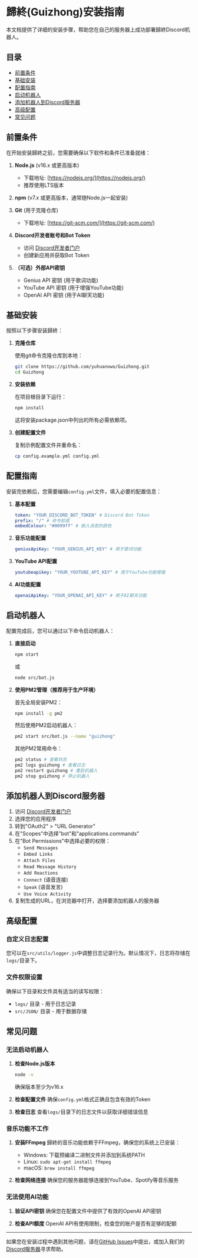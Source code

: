 # 歸終(Guizhong)安装指南

本文档提供了详细的安装步骤，帮助您在自己的服务器上成功部署歸終Discord机器人。

## 目录
- [前置条件](#前置条件)
- [基础安装](#基础安装)
- [配置指南](#配置指南)
- [启动机器人](#启动机器人)
- [添加机器人到Discord服务器](#添加机器人到discord服务器)
- [高级配置](#高级配置)
- [常见问题](#常见问题)

## 前置条件

在开始安装歸終之前，您需要确保以下软件和条件已准备就绪：

1. **Node.js** (v16.x 或更高版本)
   - 下载地址: [https://nodejs.org/](https://nodejs.org/)
   - 推荐使用LTS版本

2. **npm** (v7.x 或更高版本，通常随Node.js一起安装)

3. **Git** (用于克隆仓库)
   - 下载地址: [https://git-scm.com/](https://git-scm.com/)

4. **Discord开发者账号和Bot Token**
   - 访问 [Discord开发者门户](https://discord.com/developers/applications)
   - 创建新应用并获取Bot Token

5. **（可选）外部API密钥**
   - Genius API 密钥 (用于歌词功能)
   - YouTube API 密钥 (用于增强YouTube功能)
   - OpenAI API 密钥 (用于AI聊天功能)

## 基础安装

按照以下步骤安装歸終：

1. **克隆仓库**

   使用git命令克隆仓库到本地：
   ```bash
   git clone https://github.com/yuhuanowo/Guizhong.git
   cd Guizhong
   ```

2. **安装依赖**

   在项目根目录下运行：
   ```bash
   npm install
   ```
   这将安装package.json中列出的所有必需依赖项。

3. **创建配置文件**

   复制示例配置文件并重命名：
   ```bash
   cp config.example.yml config.yml
   ```

## 配置指南

安装完依赖后，您需要编辑`config.yml`文件，填入必要的配置信息：

1. **基本配置**

   ```yaml
   token: "YOUR_DISCORD_BOT_TOKEN" # Discord Bot Token
   prefix: "/" # 命令前缀
   embedColour: "#0099ff" # 嵌入消息的颜色
   ```

2. **音乐功能配置**

   ```yaml
   geniusApiKey: "YOUR_GENIUS_API_KEY" # 用于歌词功能
   ```

3. **YouTube API配置**

   ```yaml
   youtubeapikey: "YOUR_YOUTUBE_API_KEY" # 用于YouTube功能增强
   ```

4. **AI功能配置**

   ```yaml
   openaiApiKey: "YOUR_OPENAI_API_KEY" # 用于AI聊天功能
   ```

## 启动机器人

配置完成后，您可以通过以下命令启动机器人：

1. **直接启动**

   ```bash
   npm start
   ```
   或
   ```bash
   node src/bot.js
   ```

2. **使用PM2管理（推荐用于生产环境）**

   首先全局安装PM2：
   ```bash
   npm install -g pm2
   ```
   
   然后使用PM2启动机器人：
   ```bash
   pm2 start src/bot.js --name "guizhong"
   ```
   
   其他PM2常用命令：
   ```bash
   pm2 status # 查看状态
   pm2 logs guizhong # 查看日志
   pm2 restart guizhong # 重启机器人
   pm2 stop guizhong # 停止机器人
   ```

## 添加机器人到Discord服务器

1. 访问 [Discord开发者门户](https://discord.com/developers/applications)
2. 选择您的应用程序
3. 转到"OAuth2" > "URL Generator"
4. 在"Scopes"中选择"bot"和"applications.commands"
5. 在"Bot Permissions"中选择必要的权限：
   - `Send Messages`
   - `Embed Links`
   - `Attach Files`
   - `Read Message History`
   - `Add Reactions`
   - `Connect` (语音连接)
   - `Speak` (语音发言)
   - `Use Voice Activity`
6. 复制生成的URL，在浏览器中打开，选择要添加机器人的服务器

## 高级配置

### 自定义日志配置

您可以在`src/utils/logger.js`中调整日志记录行为。默认情况下，日志将存储在`logs/`目录下。

### 文件权限设置

确保以下目录和文件具有适当的读写权限：
- `logs/` 目录 - 用于日志记录
- `src/JSON/` 目录 - 用于数据存储

## 常见问题

### 无法启动机器人

1. **检查Node.js版本**
   ```bash
   node -v
   ```
   确保版本至少为v16.x

2. **检查配置文件**
   确保`config.yml`格式正确且包含有效的Token

3. **检查日志**
   查看`logs/`目录下的日志文件以获取详细错误信息

### 音乐功能不工作

1. **安装FFmpeg**
   歸終的音乐功能依赖于FFmpeg，确保您的系统上已安装：
   
   - Windows: 下载预编译二进制文件并添加到系统PATH
   - Linux: `sudo apt-get install ffmpeg`
   - macOS: `brew install ffmpeg`

2. **检查网络连接**
   确保您的服务器能够连接到YouTube、Spotify等音乐服务

### 无法使用AI功能

1. **验证API密钥**
   确保您在配置文件中提供了有效的OpenAI API密钥

2. **检查API额度**
   OpenAI API有使用限制，检查您的账户是否有足够的配额

---

如果您在安装过程中遇到其他问题，请在[GitHub Issues](https://github.com/yuhuanowo/Guizhong/issues)中提出，或加入我们的[Discord服务器](https://discord.gg/GfUY7ynvXN)寻求帮助。